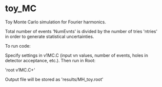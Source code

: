 # toy_MC

Toy Monte Carlo simulation for Fourier harmonics. 

Total number of events 'NumEvnts' is divided by the number of tries 'ntries' in order to generate statistical uncertainties.

To run code:

Specify settings in v1MC.C (input vn values, number of events, holes in detector acceptance, etc.). 
Then run in Root: 

'root v1MC.C+'

Output file will be stored as 'results/MH_toy.root'
